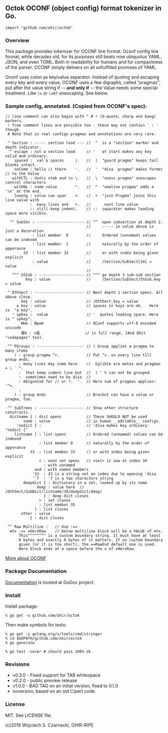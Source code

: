 ## Octok OCONF (object config) format tokenizer in Go.

`import "github.com/ohir/octok"`

### Overview

This package provides tokenizer for OCONF line format. Oconf config line 
format, while decades old, for its purposes still beats now ubiquotus YAML, JSON,
and even TOML. Both in readability for humans and for compactness of the parser.
OCONF simply delivers on all unfulfilled promises of YAML.

Oconf uses colon as key/value separator. Instead of quoting and escaping every
key and every value, OCONF uses a few digraphs, called "pragmas", put after the
value string if -- **and only if** -- the Value needs some special treatment. 
Like `\v` or `\x07` unescaping. See below.


### Sample config, annotated. (Copied from OCONF's spec):

```
// line comment can also begin with " # ! (d-quote, sharp and bang) markers.
 ! free comment lines are possible too - these may not contain ' : ' though.
 # Note that in real configs pragmas and annotations are very rare.

 ^ Section : ----- section lead --- //  ^  is a "section" marker and depth indicator. 
 '^ escape : not a section lead     // '   at start makes any key valid and ordinary.
    spaced :  val & spaces     |.   //  |  "guard pragma" keeps tail blanks intact.
    noComm : hello // there    '.   //  '  "disa  pragma" makes former // to the Value
   withCTL : Use\v vtab and \n \.   //  \  "unesc pragma" unescapes control characters
    withNL : some value        ^.   //  ^  "newline pragma" adds a '\n' at the end.
    looong : value can span    +.   //  +  "join Pragma" joins this line value with
           :  many lines and   +.   //      next line value 
           :: still keep indent.    // ::  separator makes leading space more visible.

  ^^ SubSec : --------------------- // ^^  open subsection at depth 2.
                                    //     ----- in value above is just a decoration
            : list member  0        //     Ordered (unnamed) values can be indexed 
            : list member  1        //     naturally by the order of apperance
        33  : list member 33        //     or with index being given explicit
            : value                 //     /Section/SubSect[34] = value
                                    // 
   ^^^ SSSub : -------------------- // ^^^ go depth 3 sub-sub section
         key : value                //     /Section/SubSect/SSSub.key = value

 ^ OthSect : ---------------------- // Next depth 1 section opens. All above close.
       key : value                  // /OthSect.key = value
     a key : value                  // spaces in keys are ok.   Here is  "a key".
   ' spkey :  value                 // '  quotes leading space. Here is " spkey".
       Имя : Юрий                   // OConf supports utf-8 encoded unicode
       键k : v值                    // in full range. [And 8bit "codepages" too].

 ^^ PGroups : --------------------- // ( Group applies a pragma to many items
    ( : group pragma ^+.            // Put ^+. on every line till group ends.
      : many lines may come here    //  Eglible are metas and pragmas + \ ` ^. 
      :  that keep indent line but  //  | ' % can not be grouped. 
      :  sometimes need to be disa  //
      : mbiguated for // or ?.  '.  // Here sum of pragmas applies: '^+.
      : 
    ) : group ends                  // Bracket can have a value or pragma, too.

 ^^ SubTrees : -------------------- // Show other structure constructs.
  dictname { : dict opens           // These SHOULD NOT be used
        some : value                // in human __editable__ configs.
     'nodict { :                    // 'disa makes key ordinary: "nodict {" 
    listname [ : list opens         // Ordered (unnamed) values can be indexed 
               : list member 0      // naturally by the order of apperance
           33  : list member 33     // or with index being given explicit
               < : anon set opens   // <set> is now at index 34
                 : with unnamed    
             and : with named members 
            '33  : 33 is a string not an index due to opening 'disa
            ''7  : '7 is a two characters string
        deepdict { : dictionary in a set, looked up by its name
              deep : value here  // /OthSect/SubDict/listname/34/deepdict/deep/
                 } : deep dict closes
               > : set closes
               : list member 35
             ] : list closes
       other : value
           } : dict closes

 ^^ Raw Multiline :   // Use :==    
  mtx :== xHereRaw    // below multiline block will be a VALUE of mtx. 
      This^^^^^^^^ is a custom boundary string. It must have at least
      8 bytes and exactly 8 bytes of it matters. If no custom boundary
      given (or it is too short), the ==RawEnd default one is used.
      Here block ends at a space before the x of xHereRaw.
```

[More about OCONF](https://github.com/ohir/oconf-std-outdated)

### Package Documentation

[Documentation](http://godoc.org/github.com/ohir/octok) is hosted at GoDoc project.


### Install

Install package:

```
% go get -u github.com/ohir/octok
```

Then make symbols for tests:
```
% go get -u golang.org/x/tools/cmd/stringer 
% cd $GOPATH/github.com/ohir/octok
% go generate

% go test -cover # should pass 100% ok
```

### Revisions

  - v0.3.0 - Fixed support for TAB whitespace
  - v0.2.0 - public preview release
  - v1.0.0 - BAD TAG on an initial version, fixed to 0.1.0
  - noversion, based on an old C/perl code.


### License

MIT. See LICENSE file.

(c)2019 Wojciech S. Czarnecki, OHIR-RIPE

